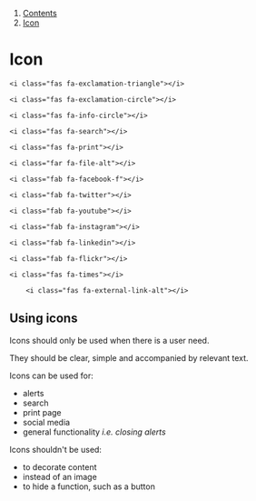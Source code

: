 1.  [Contents](/docs/core/contents)
2.  [Icon](#)

# Icon

<i class="fas fa-exclamation-triangle"></i>

	<i class="fas fa-exclamation-triangle"></i>

<i class="fas fa-exclamation-circle"></i>
	
	<i class="fas fa-exclamation-circle"></i>

<i class="fas fa-info-circle"></i>

	<i class="fas fa-info-circle"></i>

<i class="fas fa-search"></i>

	<i class="fas fa-search"></i>

<i class="fas fa-print"></i>

	<i class="fas fa-print"></i>

<i class="far fa-file-alt"></i>

	<i class="far fa-file-alt"></i>

<i class="fab fa-facebook-f"></i>

	<i class="fab fa-facebook-f"></i>

<i class="fab fa-twitter"></i>

	<i class="fab fa-twitter"></i>

<i class="fab fa-youtube"></i>

	<i class="fab fa-youtube"></i>

<i class="fab fa-instagram"></i>

	<i class="fab fa-instagram"></i>

<i class="fab fa-linkedin"></i>

	<i class="fab fa-linkedin"></i>

<i class="fab fa-flickr"></i>

	<i class="fab fa-flickr"></i>

<i class="fas fa-times"></i>

	<i class="fas fa-times"></i>

<i class="fas fa-external-link-alt"></i>

		<i class="fas fa-external-link-alt"></i>

## Using icons

Icons should only be used when there is a user need.

They should be clear, simple and accompanied by relevant text.

Icons can be used for:
<ul>
  <li>alerts</li>
  <li>search</li>
  <li>print page</li>
  <li>social media</li>
  <li>general functionality <em>i.e. closing alerts</em></li>
</ul>

Icons shouldn't be used:
<ul>
  <li>to decorate content</li>
  <li>instead of an image</li>
  <li>to hide a function, such as a button</li>
</ul>
